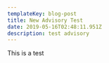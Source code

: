```yaml
---
templateKey: blog-post
title: New Advisory Test
date: 2019-05-16T02:48:11.951Z
description: test advisory
---
```

This is a test
